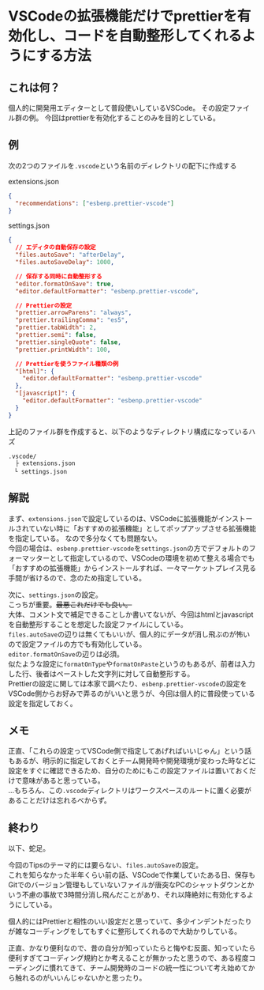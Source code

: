 # VSCodeの拡張機能だけでprettierを有効化し、コードを自動整形してくれるようにする方法

## これは何？
個人的に開発用エディターとして普段使いしているVSCode。
その設定ファイル群の例。
今回はprettierを有効化することのみを目的としている。

## 例
次の2つのファイルを`.vscode`という名前のディレクトリの配下に作成する

extensions.json
```json:extensions.json
{
  "recommendations": ["esbenp.prettier-vscode"]
}
```

settings.json
```json:settings.json
{
  // エディタの自動保存の設定
  "files.autoSave": "afterDelay",
  "files.autoSaveDelay": 1000,

  // 保存する同時に自動整形する
  "editor.formatOnSave": true,
  "editor.defaultFormatter": "esbenp.prettier-vscode",

  // Prettierの設定
  "prettier.arrowParens": "always",
  "prettier.trailingComma": "es5",
  "prettier.tabWidth": 2,
  "prettier.semi": false,
  "prettier.singleQuote": false,
  "prettier.printWidth": 100,

  // Prettierを使うファイル種類の例
  "[html]": {
    "editor.defaultFormatter": "esbenp.prettier-vscode"
  },
  "[javascript]": {
    "editor.defaultFormatter": "esbenp.prettier-vscode"
  }
}
```

上記のファイル群を作成すると、以下のようなディレクトリ構成になっているハズ
```
.vscode/ 
  ├ extensions.json
　└ settings.json
```


## 解説
まず、`extensions.json`で設定しているのは、VSCodeに拡張機能がインストールされていない時に「おすすめの拡張機能」としてポップアップさせる拡張機能を指定している。
なので多分なくても問題ない。<br>
今回の場合は、`esbenp.prettier-vscode`を`settings.json`の方でデフォルトのフォーマッターとして指定しているので、VSCodeの環境を初めて整える場合でも「おすすめの拡張機能」からインストールすれば、一々マーケットプレイス見る手間が省けるので、念のため指定している。

次に、`settings.json`の設定。<br>
こっちが重要。~~最悪これだけでも良い。~~ <br>
大体、コメント文で補足できることしか書いてないが、今回はhtmlとjavascriptを自動整形することを想定した設定ファイルにしている。<br>
`files.autoSave`の辺りは無くてもいいが、個人的にデータが消し飛ぶのが怖いので設定ファイルの方でも有効化している。<br>
`editor.formatOnSave`の辺りは必須。<br>
似たような設定に`formatOnType`や`formatOnPaste`というのもあるが、前者は入力した行、後者はペーストした文字列に対して自動整形する。<br>
Prettierの設定に関しては本家で調べたり、`esbenp.prettier-vscode`の設定をVSCode側からお好みで弄るのがいいと思うが、今回は個人的に普段使っている設定を指定しておく。<br>

## メモ
正直、「これらの設定ってVSCode側で指定してあげればいいじゃん」という話もあるが、明示的に指定しておくとチーム開発時や開発環境が変わった時などに設定をすぐに確認できるため、自分のためにもこの設定ファイルは置いておくだけで意味があると思っている。<br>
...もちろん、この`.vscode`ディレクトリはワークスペースのルートに置く必要があることだけは忘れるべからず。

## 終わり
以下、蛇足。<br>

今回のTipsのテーマ的には要らない、`files.autoSave`の設定。<br>
これを知らなかった半年くらい前の話、VSCodeで作業していたある日、保存もGitでのバージョン管理もしていないファイルが唐突なPCのシャットダウンとかいう不慮の事故で3時間分消し飛んだことがあり、それ以降絶対に有効化するようにしている。<br>

個人的にはPrettierと相性のいい設定だと思っていて、多少インデントだったりが雑なコーディングをしてもすぐに整形してくれるので大助かりしている。<br>

正直、かなり便利なので、昔の自分が知っていたらと悔やむ反面、知っていたら便利すぎてコーディング規約とか考えることが無かったと思うので、ある程度コーディングに慣れてきて、チーム開発時のコードの統一性について考え始めてから触れるのがいいんじゃないかと思ったり。



